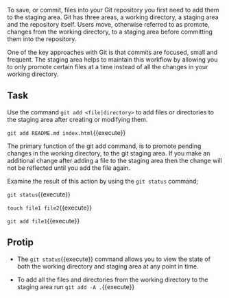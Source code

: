 To save, or commit, files into your Git repository you first need to add them to the staging area. Git has three areas, a working directory, a staging area and the repository itself. Users move, otherwise referred to as promote, changes from the working directory, to a staging area before committing them into the repository.

One of the key approaches with Git is that commits are focused, small and frequent. The staging area helps to maintain this workflow by allowing you to only promote certain files at a time instead of all the changes in your working directory.

## Task
Use the command ```git add <file|directory>``` to add files or directories to the staging area after creating or modifying them.

```git add README.md index.html```{{execute}}

The primary function of the git add command, is to promote pending changes in the working directory, to the git staging area. If you make an additional change after adding a file to the staging area then the change will not be reflected until you add the file again.

Examine the result of this action by using the ```git status``` command;

```git status```{{execute}}

```touch file1 file2```{{execute}}

```git add file1```{{execute}}

## Protip

* The ```git status```{{execute}} command allows you to view the state of both the working directory and staging area at any point in time.

* To add all the files and directories from the working directory to the staging area run ```git add -A .```{{execute}}
